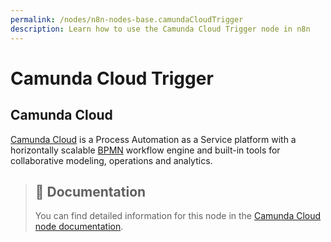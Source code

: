 ```yaml
---
permalink: /nodes/n8n-nodes-base.camundaCloudTrigger
description: Learn how to use the Camunda Cloud Trigger node in n8n
---
```


# Camunda Cloud Trigger

## Camunda Cloud

[Camunda Cloud](https://camunda.com/products/cloud/) is a Process Automation as a Service platform with a horizontally scalable [BPMN](https://en.wikipedia.org/wiki/Business_Process_Model_and_Notation) workflow engine and built-in tools for collaborative modeling, operations and analytics.

> ## 📖 Documentation
>
> You can find detailed information for this node in the [Camunda Cloud node documentation](../../nodes/CamundaCloud/README.md).

